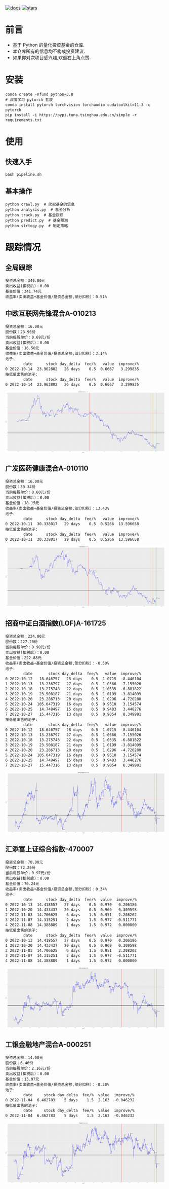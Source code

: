 [![docs](https://readthedocs.org/projects/fund/badge/?version=latest)](https://fund.readthedocs.io/zh_CN/latest/)
[![stars](https://shields.io/github/stars/zhaisilong/fund?style=social)](https://github.com/zhaisilong/fund)

前言
====

-   基于 Python 的量化投资基金的仓库.
-   本仓库所有的信息均不构成投资建议.
-   如果你对次项目感兴趣,欢迎右上角点赞.

安装
====

``` {.bash}
conda create -nfund python=3.8
# 深度学习 pytorch 套装
conda install pytorch torchvision torchaudio cudatoolkit=11.3 -c pytorch
pip install -i https://pypi.tuna.tsinghua.edu.cn/simple -r requirements.txt
```

使用
====

快速入手
--------

``` {.bash}
bash pipeline.sh
```

基本操作
--------

``` {.bash}
python crawl.py  # 爬取基金的信息
python analysis.py  # 基金分析
python track.py  # 基金跟踪
python predict.py  # 基金预测
python strtegy.py  # 制定策略
```

跟踪情况
========

全局跟踪
--------

```{=rst}
投资总金额：340.00元
卖出收益(扣税后)：0.00
基金价值：341.74元
收益率(卖出收益+基金价值/投资总金额,部分扣税)：0.51%

```
中欧互联网先锋混合A-010213
--------------------------

```{=rst}
投资总金额：16.00元
股份数：23.96份
当前每股单价：0.69元/份
卖出收益(扣税后)：0.00
基金价值：16.50元
收益率(卖出收益+基金价值/投资总金额,部分扣税)：3.14%
池子:
        date      stock day_delta  fee/%   value  improve/%
0 2022-10-14  23.962802   26 days    0.5  0.6667   3.299835
按低值出售的池子:
        date      stock day_delta  fee/%   value  improve/%
0 2022-10-14  23.962802   26 days    0.5  0.6667   3.299835

```
![010213](data/trace/imgs/中欧互联网先锋混合A-010213.png)

广发医药健康混合A-010110
------------------------

```{=rst}
投资总金额：16.00元
股份数：30.34份
当前每股单价：0.60元/份
卖出收益(扣税后)：0.00
基金价值：18.15元
收益率(卖出收益+基金价值/投资总金额,部分扣税)：13.43%
池子:
        date      stock day_delta  fee/%   value  improve/%
0 2022-10-11  30.338017   29 days    0.5  0.5266  13.596658
按低值出售的池子:
        date      stock day_delta  fee/%   value  improve/%
0 2022-10-11  30.338017   29 days    0.5  0.5266  13.596658

```
![010110](data/trace/imgs/广发医药健康混合A-010110.png)

招商中证白酒指数(LOF)A-161725
-----------------------------

```{=rst}
投资总金额：224.00元
股份数：227.20份
当前每股单价：0.98元/份
卖出收益(扣税后)：0.00
基金价值：222.88元
收益率(卖出收益+基金价值/投资总金额,部分扣税)：-0.50%
池子:
        date       stock day_delta  fee/%   value  improve/%
0 2022-10-12   18.646757   28 days    0.5  1.0715  -8.446104
1 2022-10-13   13.236797   27 days    0.5  1.0566  -7.155026
2 2022-10-18   13.275748   22 days    0.5  1.0535  -6.881822
3 2022-10-19   23.508187   21 days    0.5  1.0199  -3.814099
4 2022-10-20   23.286713   20 days    0.5  1.0296  -4.720280
5 2022-10-24  105.047319   16 days    0.5  0.9510   3.154574
6 2022-10-25   14.748497   15 days    0.5  0.9483   3.448276
7 2022-10-27   15.447316   13 days    0.5  0.9054   8.349901
按低值出售的池子:
        date       stock day_delta  fee/%   value  improve/%
0 2022-10-12   18.646757   28 days    0.5  1.0715  -8.446104
1 2022-10-13   13.236797   27 days    0.5  1.0566  -7.155026
2 2022-10-18   13.275748   22 days    0.5  1.0535  -6.881822
3 2022-10-19   23.508187   21 days    0.5  1.0199  -3.814099
4 2022-10-20   23.286713   20 days    0.5  1.0296  -4.720280
5 2022-10-24  105.047319   16 days    0.5  0.9510   3.154574
6 2022-10-25   14.748497   15 days    0.5  0.9483   3.448276
7 2022-10-27   15.447316   13 days    0.5  0.9054   8.349901

```
![161725](data/trace/imgs/招商中证白酒指数(LOF)A-161725.png)

汇添富上证综合指数-470007
-------------------------

```{=rst}
投资总金额：70.00元
股份数：72.26份
当前每股单价：0.97元/份
卖出收益(扣税后)：0.00
基金价值：70.24元
收益率(卖出收益+基金价值/投资总金额,部分扣税)：0.34%
池子:
        date      stock day_delta  fee/%  value  improve/%
0 2022-10-13  14.418557   27 days    0.5  0.970   0.206186
1 2022-10-20  14.433437   20 days    0.5  0.969   0.309598
2 2022-11-03  14.706625    6 days    1.5  0.951   2.208202
3 2022-11-07  14.315251    2 days    1.5  0.977  -0.511771
4 2022-11-08  14.388889    1 days    1.5  0.972   0.000000
按低值出售的池子:
        date      stock day_delta  fee/%  value  improve/%
0 2022-10-13  14.418557   27 days    0.5  0.970   0.206186
1 2022-10-20  14.433437   20 days    0.5  0.969   0.309598
2 2022-11-03  14.706625    6 days    1.5  0.951   2.208202
3 2022-11-07  14.315251    2 days    1.5  0.977  -0.511771
4 2022-11-08  14.388889    1 days    1.5  0.972   0.000000

```
![470007](data/trace/imgs/汇添富上证综合指数-470007.png)

工银金融地产混合A-000251
------------------------

```{=rst}
投资总金额：14.00元
股份数：6.46份
当前每股单价：2.16元/份
卖出收益(扣税后)：0.00
基金价值：13.97元
收益率(卖出收益+基金价值/投资总金额,部分扣税)：-0.20%
池子:
        date     stock day_delta  fee/%  value  improve/%
0 2022-11-04  6.462783    5 days    1.5  2.163  -0.046232
按低值出售的池子:
        date     stock day_delta  fee/%  value  improve/%
0 2022-11-04  6.462783    5 days    1.5  2.163  -0.046232

```
![000251](data/trace/imgs/工银金融地产混合A-000251.png)
